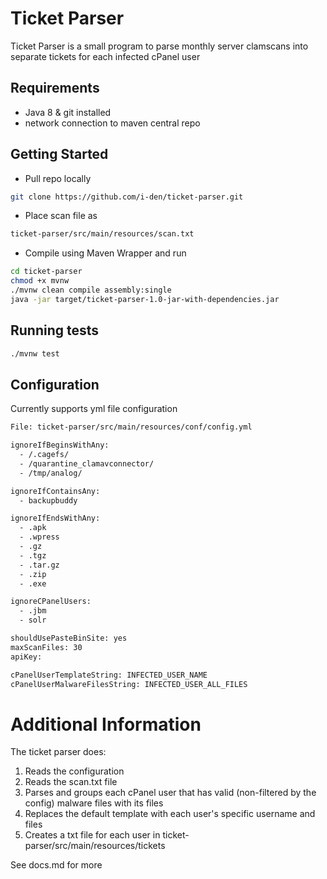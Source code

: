 # Ticket Parser
Ticket Parser is a small program to parse monthly server clamscans into separate tickets for each infected cPanel user

## Requirements
 - Java 8 & git installed
 - network connection to maven central repo

## Getting Started
 - Pull repo locally
```bash
git clone https://github.com/i-den/ticket-parser.git
```
 - Place scan file as
```bash
ticket-parser/src/main/resources/scan.txt
```
 - Compile using Maven Wrapper and run
```bash
cd ticket-parser
chmod +x mvnw
./mvnw clean compile assembly:single
java -jar target/ticket-parser-1.0-jar-with-dependencies.jar
``` 

## Running tests
```bash
./mvnw test
```

## Configuration
Currently supports yml file configuration
```bash
File: ticket-parser/src/main/resources/conf/config.yml

ignoreIfBeginsWithAny:
  - /.cagefs/
  - /quarantine_clamavconnector/
  - /tmp/analog/

ignoreIfContainsAny:
  - backupbuddy

ignoreIfEndsWithAny:
  - .apk
  - .wpress
  - .gz
  - .tgz
  - .tar.gz
  - .zip
  - .exe

ignoreCPanelUsers:
  - .jbm
  - solr

shouldUsePasteBinSite: yes
maxScanFiles: 30
apiKey: 

cPanelUserTemplateString: INFECTED_USER_NAME
cPanelUserMalwareFilesString: INFECTED_USER_ALL_FILES
```

# Additional Information
The ticket parser does:
 1. Reads the configuration
 2. Reads the scan.txt file
 3. Parses and groups each cPanel user that has valid (non-filtered by the config) malware files with its files
 4. Replaces the default template with each user's specific username and files
 5. Creates a txt file for each user in ticket-parser/src/main/resources/tickets
 
See docs.md for more
